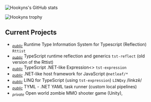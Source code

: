 ![Hookyns's GitHub stats](https://github-readme-stats.vercel.app/api?username=hookyns&count_private=true&theme=nord)

![Hookyns trophy](https://github-profile-trophy.vercel.app/?username=hookyns&theme=nord&row=1&margin-w=20)

<!-- ![Most Used Languages](https://github-readme-stats.vercel.app/api/top-langs/?username=hookyns&layout=compact&theme=nord) -->

## Current Projects
* <sub><i><a href="https://github.com/rttist/rttist">public</a></i></sub> Runtime Type Information System for Typescript (Reflection) `Rttist`
* <sub><i><a href="https://github.com/Hookyns/ts-reflection">public</a></i></sub> TypeScript runtime reflection and generics `tst-reflect` (old version of the Rttist)
* <sub><i><a href="https://github.com/Hookyns/tst-expression">public</a></i></sub> TypeScript .NET-like Expression<> `tst-expression`
* <sub><i><a href="https://github.com/Hookyns/NetLeaf">public</a></i></sub> .NET-like host framework for JavaScript `@netleaf/*`
* <sub><i><a href="https://github.com/Hookyns/linqxy">public</a></i></sub> LINQ for TypeScript (using `tst-expression`) `LINQxy` /linkzē/
* <sub><i><a href="https://github.com/Hookyns/tyml">public</a></i></sub> TYML - .NET YAML task runner (custom local pipelines)
* <sub><i>private</i></sub> Open world zombie MMO shooter game (Unity),
